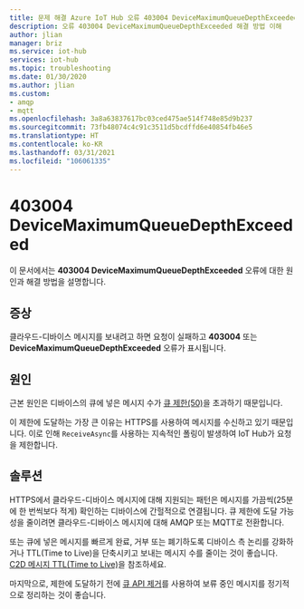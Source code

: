 ```yaml
---
title: 문제 해결 Azure IoT Hub 오류 403004 DeviceMaximumQueueDepthExceeded
description: 오류 403004 DeviceMaximumQueueDepthExceeded 해결 방법 이해
author: jlian
manager: briz
ms.service: iot-hub
services: iot-hub
ms.topic: troubleshooting
ms.date: 01/30/2020
ms.author: jlian
ms.custom:
- amqp
- mqtt
ms.openlocfilehash: 3a8a63837617bc03ced475ae514f748e85d9b237
ms.sourcegitcommit: 73fb48074c4c91c3511d5bcdffd6e40854fb46e5
ms.translationtype: HT
ms.contentlocale: ko-KR
ms.lasthandoff: 03/31/2021
ms.locfileid: "106061335"
---
```

# <a name="403004-devicemaximumqueuedepthexceeded"></a>403004 DeviceMaximumQueueDepthExceeded

이 문서에서는 **403004 DeviceMaximumQueueDepthExceeded** 오류에 대한 원인과 해결 방법을 설명합니다.

## <a name="symptoms"></a>증상

클라우드-디바이스 메시지를 보내려고 하면 요청이 실패하고 **403004** 또는 **DeviceMaximumQueueDepthExceeded** 오류가 표시됩니다.

## <a name="cause"></a>원인

근본 원인은 디바이스의 큐에 넣은 메시지 수가 [큐 제한(50)](./iot-hub-devguide-quotas-throttling.md#other-limits)을 초과하기 때문입니다.

이 제한에 도달하는 가장 큰 이유는 HTTPS를 사용하여 메시지를 수신하고 있기 때문입니다. 이로 인해 `ReceiveAsync`를 사용하는 지속적인 폴링이 발생하여 IoT Hub가 요청을 제한합니다.

## <a name="solution"></a>솔루션

HTTPS에서 클라우드-디바이스 메시지에 대해 지원되는 패턴은 메시지를 가끔씩(25분에 한 번씩보다 적게) 확인하는 디바이스에 간헐적으로 연결됩니다. 큐 제한에 도달 가능성을 줄이려면 클라우드-디바이스 메시지에 대해 AMQP 또는 MQTT로 전환합니다.

또는 큐에 넣은 메시지를 빠르게 완료, 거부 또는 폐기하도록 디바이스 측 논리를 강화하거나 TTL(Time to Live)을 단축시키고 보내는 메시지 수를 줄이는 것이 좋습니다. [C2D 메시지 TTL(Time to Live)](./iot-hub-devguide-messages-c2d.md#message-expiration-time-to-live)을 참조하세요.

마지막으로, 제한에 도달하기 전에 [큐 API 제거](/azure/iot-hub/iot-c-sdk-ref/iothub-registrymanager-h/iothubregistrymanager-deletedevice)를 사용하여 보류 중인 메시지를 정기적으로 정리하는 것이 좋습니다.
